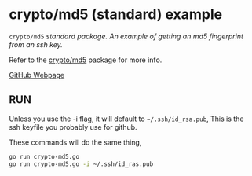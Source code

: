 # crypto/md5 (standard) example

`crypto/md5` _standard package. An example of
getting an md5 fingerprint from an ssh key._

Refer to the
[crypto/md5](https://golang.org/pkg/crypto/md5/)
package for more info.

[GitHub Webpage](https://jeffdecola.github.io/my-go-examples/)

## RUN

Unless you use the -i flag, it will default to `~/.ssh/id_rsa.pub`,
This is the ssh keyfile you probably use for github.

These commands will do the same thing,

```bash
go run crypto-md5.go
go run crypto-md5.go -i ~/.ssh/id_ras.pub
```

